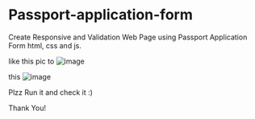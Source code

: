 # Passport-application-form
Create Responsive and Validation Web Page using Passport Application Form html, css and js.

like this pic to
![image](https://user-images.githubusercontent.com/63331166/154789223-7b14944c-f242-4a8f-a9ce-aaea4756dfd7.png)

this
![image](https://user-images.githubusercontent.com/63331166/154789313-e98100fa-e610-4891-b895-659fa628e293.png)

Plzz Run it and check it :)

Thank You!
